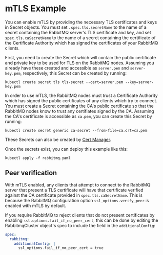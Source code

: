 # mTLS Example

You can enable mTLS by providing the necessary TLS certificates and keys in Secret objects.
You must set `.spec.tls.secretName` to the name of a secret containing the RabbitMQ server's TLS certificate and key,
and set `spec.tls.caSecretName` to the name of a secret containing the certificate of the Certificate Authority which
has signed the certificates of your RabbitMQ clients.

First, you need to create the Secret which will contain the public certificate and private key to be used for TLS on the RabbitMQ nodes.
Assuming you already have these created and accessible as `server.pem` and `server-key.pem`, respectively, this Secret can be created by running:

```shell
kubectl create secret tls tls-secret --cert=server.pem --key=server-key.pem
```

In order to use mTLS, the RabbitMQ nodes must trust a Certificate Authority which has signed the public certificates of any clients which try to connect.
You must create a Secret containing the CA's public certificate so that the RabbitMQ nodes know to trust any certifiates signed by the CA.
Assuming the CA's certificate is accessible as `ca.pem`, you can create this Secret by running:

```shell
kubectl create secret generic ca-secret --from-file=ca.crt=ca.pem
```

These Secrets can also be created by [Cert Manager](https://cert-manager.io/).

Once the secrets exist, you can deploy this example like this:

```shell
kubectl apply -f rabbitmq.yaml
```

## Peer verification

With mTLS enabled, any clients that attempt to connect to the RabbitMQ server that present a TLS certificate will have that
certificate verified against the CA certificate provided in `spec.tls.caSecretName`. This is because the RabbitMQ configuration option
`ssl_options.verify_peer` is enabled with mTLS by default.

If you require RabbitMQ to reject clients that do not present certificates by enabling `ssl.options.fail_if_no_peer_cert`,
this can be done by editing the RabbitmqCluster object's spec to include the field in the `additionalConfig`:

```yaml
spec:
  rabbitmq:
    additionalConfig: |
      ssl_options.fail_if_no_peer_cert = true
```

